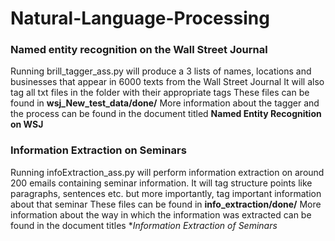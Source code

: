 # Natural-Language-Processing

### Named entity recognition on the Wall Street Journal
Running brill_tagger_ass.py will produce a 3 lists of names, locations and businesses that appear in 6000 texts from the Wall Street Journal
It will also tag all txt files in the folder with their appropriate tags
These files can be found in **wsj_New_test_data/done/**
More information about the tagger and the process can be found in the document titled **Named Entity Recognition on WSJ**

### Information Extraction on Seminars
Running infoExtraction_ass.py will perform information extraction on around 200 emails containing seminar information. It will tag structure points like paragraphs, sentences etc. but more importantly, tag important information about that seminar
These files can be found in **info_extraction/done/**
More information about the way in which the information was extracted can be found in the document titles **Information Extraction of Seminars*
